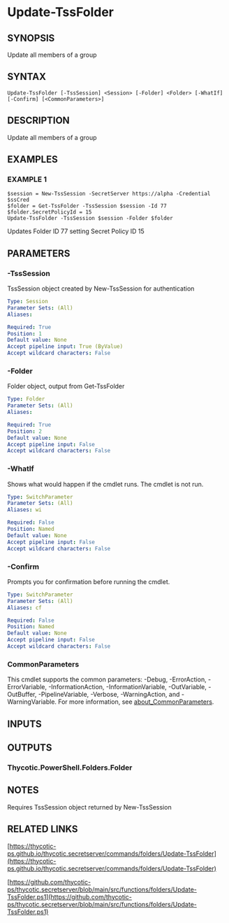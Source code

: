 # Update-TssFolder

## SYNOPSIS
Update all members of a group

## SYNTAX

```
Update-TssFolder [-TssSession] <Session> [-Folder] <Folder> [-WhatIf] [-Confirm] [<CommonParameters>]
```

## DESCRIPTION
Update all members of a group

## EXAMPLES

### EXAMPLE 1
```
$session = New-TssSession -SecretServer https://alpha -Credential $ssCred
$folder = Get-TssFolder -TssSession $session -Id 77
$folder.SecretPolicyId = 15
Update-TssFolder -TssSession $session -Folder $folder
```

Updates Folder ID 77 setting Secret Policy ID 15

## PARAMETERS

### -TssSession
TssSession object created by New-TssSession for authentication

```yaml
Type: Session
Parameter Sets: (All)
Aliases:

Required: True
Position: 1
Default value: None
Accept pipeline input: True (ByValue)
Accept wildcard characters: False
```

### -Folder
Folder object, output from Get-TssFolder

```yaml
Type: Folder
Parameter Sets: (All)
Aliases:

Required: True
Position: 2
Default value: None
Accept pipeline input: False
Accept wildcard characters: False
```

### -WhatIf
Shows what would happen if the cmdlet runs.
The cmdlet is not run.

```yaml
Type: SwitchParameter
Parameter Sets: (All)
Aliases: wi

Required: False
Position: Named
Default value: None
Accept pipeline input: False
Accept wildcard characters: False
```

### -Confirm
Prompts you for confirmation before running the cmdlet.

```yaml
Type: SwitchParameter
Parameter Sets: (All)
Aliases: cf

Required: False
Position: Named
Default value: None
Accept pipeline input: False
Accept wildcard characters: False
```

### CommonParameters
This cmdlet supports the common parameters: -Debug, -ErrorAction, -ErrorVariable, -InformationAction, -InformationVariable, -OutVariable, -OutBuffer, -PipelineVariable, -Verbose, -WarningAction, and -WarningVariable. For more information, see [about_CommonParameters](http://go.microsoft.com/fwlink/?LinkID=113216).

## INPUTS

## OUTPUTS

### Thycotic.PowerShell.Folders.Folder
## NOTES
Requires TssSession object returned by New-TssSession

## RELATED LINKS

[https://thycotic-ps.github.io/thycotic.secretserver/commands/folders/Update-TssFolder](https://thycotic-ps.github.io/thycotic.secretserver/commands/folders/Update-TssFolder)

[https://github.com/thycotic-ps/thycotic.secretserver/blob/main/src/functions/folders/Update-TssFolder.ps1](https://github.com/thycotic-ps/thycotic.secretserver/blob/main/src/functions/folders/Update-TssFolder.ps1)


